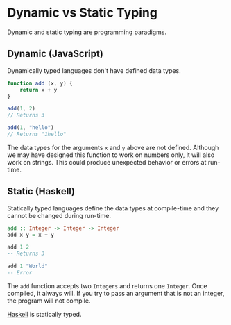 # Dynamic vs Static Typing
Dynamic and static typing are programming paradigms.

## Dynamic (JavaScript)
Dynamically typed languages don't have defined data types.

```javascript
function add (x, y) {
	return x + y
}

add(1, 2)
// Returns 3

add(1, "hello")
// Returns "1hello"
```

The data types for the arguments `x` and `y` above are not defined. Although we may have designed this function to work on numbers only, it will also work on strings. This could produce unexpected behavior or errors at run-time.

## Static (Haskell)
Statically typed languages define the data types at compile-time and they cannot be changed during run-time.

```haskell
add :: Integer -> Integer -> Integer
add x y = x + y

add 1 2
-- Returns 3

add 1 "World"
-- Error
```

The `add` function accepts two `Integers` and returns one `Integer`. Once compiled, it always will. If you try to pass an argument that is not an integer, the program will not compile.

[Haskell](./Haskell.md) is statically typed.